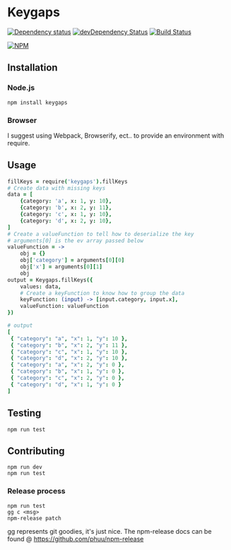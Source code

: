 # Keygaps

[![Dependency status](https://img.shields.io/david/engineersamuel/keygaps.svg?style=flat)](https://david-dm.org/engineersamuel/keygaps)
[![devDependency Status](https://img.shields.io/david/dev/engineersamuel/keygaps.svg?style=flat)](https://david-dm.org/engineersamuel/keygaps#info=devDependencies)
[![Build Status](https://img.shields.io/travis/engineersamuel/keygaps.svg?style=flat&branch=master)](https://travis-ci.org/engineersamuel/keygaps)

[![NPM](https://nodei.co/npm/javahighcpu.svg?style=flat)](https://npmjs.org/package/javahighcpu)

## Installation

### Node.js

    npm install keygaps
    
### Browser

I suggest using Webpack, Browserify, ect.. to provide an environment with require.

## Usage

```coffeescript
fillKeys = require('keygaps').fillKeys
# Create data with missing keys
data = [
    {category: 'a', x: 1, y: 10},
    {category: 'b', x: 2, y: 11},
    {category: 'c', x: 1, y: 10},
    {category: 'd', x: 2, y: 10},
]
# Create a valueFunction to tell how to deserialize the key
# arguments[0] is the ev array passed below
valueFunction = ->
    obj = {}
    obj['category'] = arguments[0][0]
    obj['x'] = arguments[0][1]
    obj
output = Keygaps.fillKeys({
    values: data,
    # Create a keyFunction to know how to group the data
    keyFunction: (input) -> [input.category, input.x],
    valueFunction: valueFunction
})

# output
[
 { "category": "a", "x": 1, "y": 10 },
 { "category": "b", "x": 2, "y": 11 },
 { "category": "c", "x": 1, "y": 10 },
 { "category": "d", "x": 2, "y": 10 },
 { "category": "a", "x": 2, "y": 0 },
 { "category": "b", "x": 1, "y": 0 },
 { "category": "c", "x": 2, "y": 0 },
 { "category": "d", "x": 1, "y": 0 }
]
```
    
## Testing

    npm run test
    
## Contributing

    npm run dev
    npm run test
    
### Release process

    npm run test
    gg c <msg>
    npm-release patch
    
gg represents git goodies, it's just nice.  The npm-release docs can be found @ https://github.com/phuu/npm-release

